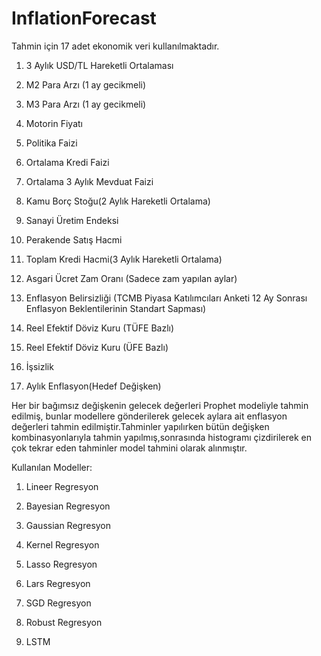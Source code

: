 # InflationForecast
Tahmin için 17 adet ekonomik veri kullanılmaktadır.

1) 3 Aylık USD/TL Hareketli Ortalaması

2) M2 Para Arzı (1 ay gecikmeli)

3) M3 Para Arzı (1 ay gecikmeli)

4) Motorin Fiyatı

5) Politika Faizi

6) Ortalama Kredi Faizi

7) Ortalama 3 Aylık Mevduat Faizi

8) Kamu Borç Stoğu(2 Aylık Hareketli Ortalama)

9) Sanayi Üretim Endeksi

10) Perakende Satış Hacmi

11) Toplam Kredi Hacmi(3 Aylık Hareketli Ortalama)

12) Asgari Ücret Zam Oranı (Sadece zam yapılan aylar)

13) Enflasyon Belirsizliği (TCMB Piyasa Katılımcıları Anketi 12 Ay Sonrası Enflasyon Beklentilerinin Standart Sapması)

14) Reel Efektif Döviz Kuru (TÜFE Bazlı)

15) Reel Efektif Döviz Kuru (ÜFE Bazlı)

16) İşsizlik

17) Aylık Enflasyon(Hedef Değişken)

Her bir bağımsız değişkenin gelecek değerleri Prophet modeliyle tahmin edilmiş, bunlar modellere gönderilerek gelecek aylara ait enflasyon değerleri tahmin edilmiştir.Tahminler yapılırken bütün değişken kombinasyonlarıyla tahmin yapılmış,sonrasında histogramı çizdirilerek en çok tekrar eden tahminler model tahmini olarak alınmıştır.

Kullanılan Modeller:

1) Lineer Regresyon

2) Bayesian Regresyon

3) Gaussian Regresyon

4) Kernel Regresyon

5) Lasso Regresyon

6) Lars Regresyon

7) SGD Regresyon

9) Robust Regresyon

10) LSTM



